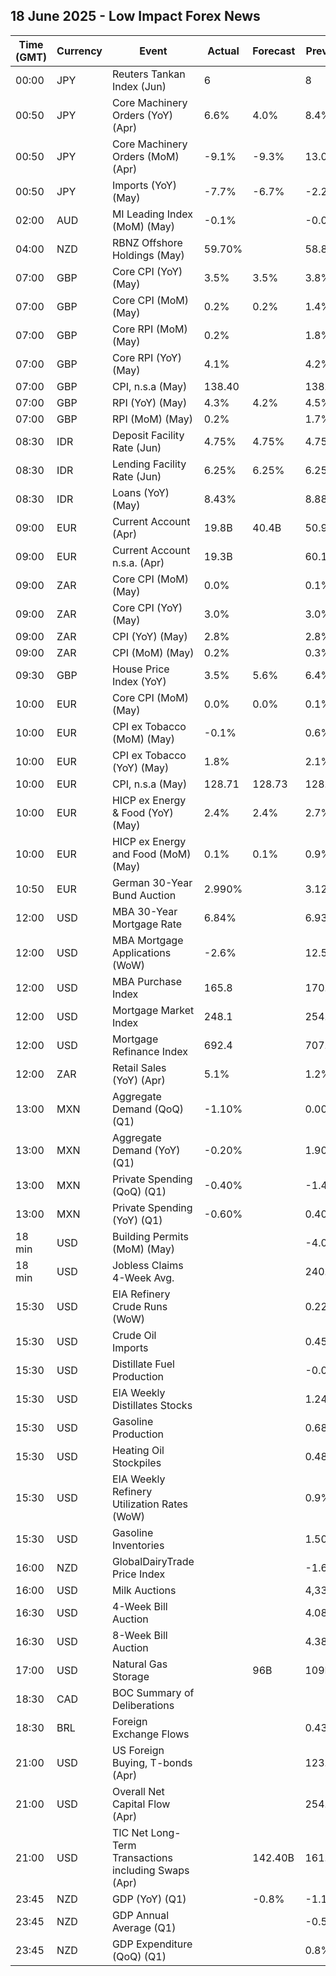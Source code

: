 ## 18 June 2025 - Low Impact Forex News

| Time (GMT) | Currency | Event | Actual | Forecast | Previous |
|------|----------|-------|--------|----------|----------|
| 00:00 | JPY | Reuters Tankan Index (Jun) | 6 |  | 8 |
| 00:50 | JPY | Core Machinery Orders (YoY) (Apr) | 6.6% | 4.0% | 8.4% |
| 00:50 | JPY | Core Machinery Orders (MoM) (Apr) | -9.1% | -9.3% | 13.0% |
| 00:50 | JPY | Imports (YoY) (May) | -7.7% | -6.7% | -2.2% |
| 02:00 | AUD | MI Leading Index (MoM) (May) | -0.1% |  | -0.0% |
| 04:00 | NZD | RBNZ Offshore Holdings (May) | 59.70% |  | 58.80% |
| 07:00 | GBP | Core CPI (YoY) (May) | 3.5% | 3.5% | 3.8% |
| 07:00 | GBP | Core CPI (MoM) (May) | 0.2% | 0.2% | 1.4% |
| 07:00 | GBP | Core RPI (MoM) (May) | 0.2% |  | 1.8% |
| 07:00 | GBP | Core RPI (YoY) (May) | 4.1% |  | 4.2% |
| 07:00 | GBP | CPI, n.s.a (May) | 138.40 |  | 138.20 |
| 07:00 | GBP | RPI (YoY) (May) | 4.3% | 4.2% | 4.5% |
| 07:00 | GBP | RPI (MoM) (May) | 0.2% |  | 1.7% |
| 08:30 | IDR | Deposit Facility Rate (Jun) | 4.75% | 4.75% | 4.75% |
| 08:30 | IDR | Lending Facility Rate (Jun) | 6.25% | 6.25% | 6.25% |
| 08:30 | IDR | Loans (YoY) (May) | 8.43% |  | 8.88% |
| 09:00 | EUR | Current Account (Apr) | 19.8B | 40.4B | 50.9B |
| 09:00 | EUR | Current Account n.s.a. (Apr) | 19.3B |  | 60.1B |
| 09:00 | ZAR | Core CPI (MoM) (May) | 0.0% |  | 0.1% |
| 09:00 | ZAR | Core CPI (YoY) (May) | 3.0% |  | 3.0% |
| 09:00 | ZAR | CPI (YoY) (May) | 2.8% |  | 2.8% |
| 09:00 | ZAR | CPI (MoM) (May) | 0.2% |  | 0.3% |
| 09:30 | GBP | House Price Index (YoY) | 3.5% | 5.6% | 6.4% |
| 10:00 | EUR | Core CPI (MoM) (May) | 0.0% | 0.0% | 0.1% |
| 10:00 | EUR | CPI ex Tobacco (MoM) (May) | -0.1% |  | 0.6% |
| 10:00 | EUR | CPI ex Tobacco (YoY) (May) | 1.8% |  | 2.1% |
| 10:00 | EUR | CPI, n.s.a (May) | 128.71 | 128.73 | 128.77 |
| 10:00 | EUR | HICP ex Energy & Food (YoY) (May) | 2.4% | 2.4% | 2.7% |
| 10:00 | EUR | HICP ex Energy and Food (MoM) (May) | 0.1% | 0.1% | 0.9% |
| 10:50 | EUR | German 30-Year Bund Auction | 2.990% |  | 3.120% |
| 12:00 | USD | MBA 30-Year Mortgage Rate | 6.84% |  | 6.93% |
| 12:00 | USD | MBA Mortgage Applications (WoW) | -2.6% |  | 12.5% |
| 12:00 | USD | MBA Purchase Index | 165.8 |  | 170.9 |
| 12:00 | USD | Mortgage Market Index | 248.1 |  | 254.6 |
| 12:00 | USD | Mortgage Refinance Index | 692.4 |  | 707.4 |
| 12:00 | ZAR | Retail Sales (YoY) (Apr) | 5.1% |  | 1.2% |
| 13:00 | MXN | Aggregate Demand (QoQ) (Q1) | -1.10% |  | 0.00% |
| 13:00 | MXN | Aggregate Demand (YoY) (Q1) | -0.20% |  | 1.90% |
| 13:00 | MXN | Private Spending (QoQ) (Q1) | -0.40% |  | -1.40% |
| 13:00 | MXN | Private Spending (YoY) (Q1) | -0.60% |  | 0.40% |
| 18 min | USD | Building Permits (MoM) (May) |  |  | -4.0% |
| 18 min | USD | Jobless Claims 4-Week Avg. |  |  | 240.25K |
| 15:30 | USD | EIA Refinery Crude Runs (WoW) |  |  | 0.228M |
| 15:30 | USD | Crude Oil Imports |  |  | 0.451M |
| 15:30 | USD | Distillate Fuel Production |  |  | -0.097M |
| 15:30 | USD | EIA Weekly Distillates Stocks |  |  | 1.246M |
| 15:30 | USD | Gasoline Production |  |  | 0.681M |
| 15:30 | USD | Heating Oil Stockpiles |  |  | 0.487M |
| 15:30 | USD | EIA Weekly Refinery Utilization Rates (WoW) |  |  | 0.9% |
| 15:30 | USD | Gasoline Inventories |  |  | 1.504M |
| 16:00 | NZD | GlobalDairyTrade Price Index |  |  | -1.6% |
| 16:00 | USD | Milk Auctions |  |  | 4,332.0 |
| 16:30 | USD | 4-Week Bill Auction |  |  | 4.080% |
| 16:30 | USD | 8-Week Bill Auction |  |  | 4.380% |
| 17:00 | USD | Natural Gas Storage |  | 96B | 109B |
| 18:30 | CAD | BOC Summary of Deliberations |  |  |  |
| 18:30 | BRL | Foreign Exchange Flows |  |  | 0.436B |
| 21:00 | USD | US Foreign Buying, T-bonds (Apr) |  |  | 123.30B |
| 21:00 | USD | Overall Net Capital Flow (Apr) |  |  | 254.30B |
| 21:00 | USD | TIC Net Long-Term Transactions including Swaps (Apr) |  | 142.40B | 161.80B |
| 23:45 | NZD | GDP (YoY) (Q1) |  | -0.8% | -1.1% |
| 23:45 | NZD | GDP Annual Average (Q1) |  |  | -0.5% |
| 23:45 | NZD | GDP Expenditure (QoQ) (Q1) |  |  | 0.8% |
